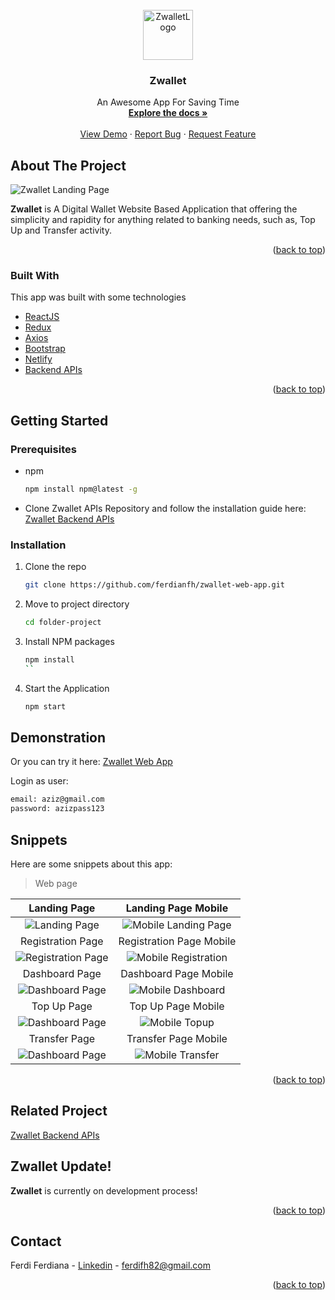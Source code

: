 <div id="top"></div>

<!-- PROJECT LOGO -->
<br />
<div align="center">
  <a href="https://github.com/ferdianfh/zwallet-web-app">
    <img src="./src/assets/img/logo-lg.png" alt="ZwalletLogo" width="80" height="80">
  </a>

  <h3 align="center">Zwallet</h3>

  <p align="center">
    An Awesome App For Saving Time
    <br />
    <a href="https://github.com/ferdianfh/zwallet-web-app"><strong>Explore the docs »</strong></a>
    <br />
    <br />
    <a href="https://zwallet-web-app.netlify.app">View Demo</a>
    ·
    <a href="https://github.com/ferdianfh/zwallet-web-app/issues">Report Bug</a>
    ·
    <a href="https://github.com/ferdianfh/zwallet-web-app/issues">Request Feature</a>
  </p>
</div>

<!-- ABOUT THE PROJECT -->

## About The Project

![Zwallet Landing Page](./src/assets/snippets/zwallet-landing-page.png)

**Zwallet** is A Digital Wallet Website Based Application that offering the simplicity and rapidity for anything related to banking needs, such as, Top Up and Transfer activity.

<p align="right">(<a href="#top">back to top</a>)</p>

### Built With

This app was built with some technologies

- [ReactJS](https://reactjs.org/)
- [Redux](https://redux.js.org/)
- [Axios](https://axios-http.com/)
- [Bootstrap](https://getbootstrap.com)
- [Netlify](https://www.netlify.com/)
- [Backend APIs](https://github.com/ferdianfh/zwallet-backend-api)

<p align="right">(<a href="#top">back to top</a>)</p>

## Getting Started

### Prerequisites

- npm
  ```sh
  npm install npm@latest -g
  ```
- Clone Zwallet APIs Repository and follow the installation guide here:
  [Zwallet Backend APIs](https://github.com/ferdianfh/zwallet-backend-api)

### Installation

1. Clone the repo
   ```sh
   git clone https://github.com/ferdianfh/zwallet-web-app.git
   ```
2. Move to project directory
   ```sh
   cd folder-project
   ```
3. Install NPM packages
   ```sh
   npm install
   ``
   ```
4. Start the Application
   ```sh
   npm start
   ```

## Demonstration

Or you can try it here: [Zwallet Web App](https://zwallet-web-app.netlify.app)

Login as user:

```sh
email: aziz@gmail.com
password: azizpass123
```

## Snippets

Here are some snippets about this app:

> Web page

|                          Landing Page                           |                           Landing Page Mobile                            |
| :-------------------------------------------------------------: | :----------------------------------------------------------------------: |
| ![Landing Page](./src/assets/snippets/zwallet-landing-page.png) | ![Mobile Landing Page](./src/assets/snippets/mobile-zwallet-landing.jpg) |
|                        Registration Page                        |                         Registration Page Mobile                         |
|  ![Registration Page](./src/assets/snippets/zwallet-auth.png)   | ![Mobile Registration](./src/assets/snippets/mobile-zwallet-signup.jpg)  |
|                         Dashboard Page                          |                          Dashboard Page Mobile                           |
| ![Dashboard Page](./src/assets/snippets/zwallet-dashboard.png)  | ![Mobile Dashboard](./src/assets/snippets/mobile-zwallet-dashboard.jpg)  |
|                           Top Up Page                           |                            Top Up Page Mobile                            |
|   ![Dashboard Page](./src/assets/snippets/zwallet-topup.png)    |     ![Mobile Topup](./src/assets/snippets/mobile-zwallet-topup.jpg)      |
|                          Transfer Page                          |                           Transfer Page Mobile                           |
|  ![Dashboard Page](./src/assets/snippets/zwallet-transfer.png)  |  ![Mobile Transfer](./src/assets/snippets/mobile-zwallet-transfer.jpg)   |

<p align="right">(<a href="#top">back to top</a>)</p>

## Related Project

[Zwallet Backend APIs](https://github.com/ferdianfh/zwallet-backend-api)

## Zwallet Update!

**Zwallet** is currently on development process!

<p align="right">(<a href="#top">back to top</a>)</p>

<!-- CONTACT -->

## Contact

Ferdi Ferdiana - [Linkedin](https://www.linkedin.com/in/ferdianfh/) - ferdifh82@gmail.com

<p align="right">(<a href="#top">back to top</a>)</p>
